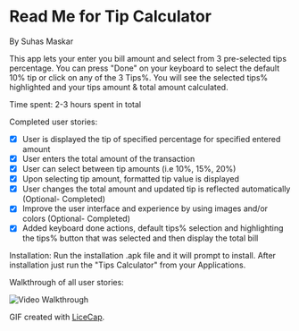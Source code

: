
# Read Me for Tip Calculator
By Suhas Maskar


This app lets your enter you bill amount and select from 3 pre-selected tips percentage. You can press "Done" on your keyboard to select the default 10% tip or click on any of the 3 Tips%. You will see the selected tips% highlighted and your tips amount & total amount calculated.

Time spent: 2-3 hours spent in total

Completed user stories:

 * [x]  User is displayed the tip of specified percentage for specified entered amount
 * [x]	User enters the total amount of the transaction
 * [x]	User can select between tip amounts (i.e 10%, 15%, 20%)
 * [x]	Upon selecting tip amount, formatted tip value is displayed
 * [x]	User changes the total amount and updated tip is reflected automatically (Optional- Completed) 
 * [x]	Improve the user interface and experience by using images and/or colors (Optional- Completed) 
 * [x]	Added keyboard done actions, default tips% selection and highlighting the tips% button that was selected and then display the total bill 
 
Installation: 
Run the installation .apk file and it will prompt to install. After installation just run the "Tips Calculator" from your Applications.

Walkthrough of all user stories:

![Video Walkthrough](anim_rotten_tomatoes.gif)

GIF created with [LiceCap](http://www.cockos.com/licecap/).

